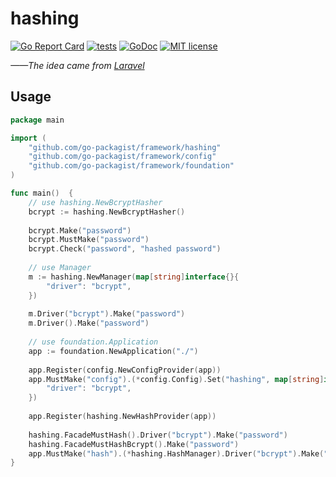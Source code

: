 # hashing

[![Go Report Card](https://goreportcard.com/badge/github.com/go-packagist/framework)](https://goreportcard.com/report/github.com/go-packagist/framework)
[![tests](https://github.com/go-packagist/framework/actions/workflows/go.yml/badge.svg)](https://github.com/go-packagist/framework/actions/workflows/go.yml)
[![GoDoc](https://pkg.go.dev/badge/github.com/go-packagist/framework/hashing)](https://pkg.go.dev/github.com/go-packagist/framework/hashing)
[![MIT license](https://img.shields.io/badge/license-MIT-brightgreen.svg)](https://opensource.org/licenses/MIT)

_——The idea came from [Laravel](https://github.com/laravel)_

## Usage


```go
package main

import (
	"github.com/go-packagist/framework/hashing"
	"github.com/go-packagist/framework/config"
	"github.com/go-packagist/framework/foundation"
)

func main()  {
    // use hashing.NewBcryptHasher
    bcrypt := hashing.NewBcryptHasher()
    
    bcrypt.Make("password")
    bcrypt.MustMake("password")
    bcrypt.Check("password", "hashed password")
    
    // use Manager
    m := hashing.NewManager(map[string]interface{}{
        "driver": "bcrypt",
    })
    
    m.Driver("bcrypt").Make("password")
    m.Driver().Make("password")
    
    // use foundation.Application
    app := foundation.NewApplication("./")
    
    app.Register(config.NewConfigProvider(app))
    app.MustMake("config").(*config.Config).Set("hashing", map[string]interface{}{
        "driver": "bcrypt",
    })
    
    app.Register(hashing.NewHashProvider(app))
    
    hashing.FacadeMustHash().Driver("bcrypt").Make("password")
    hashing.FacadeMustHashBcrypt().Make("password")
    app.MustMake("hash").(*hashing.HashManager).Driver("bcrypt").Make("password")
}
```

